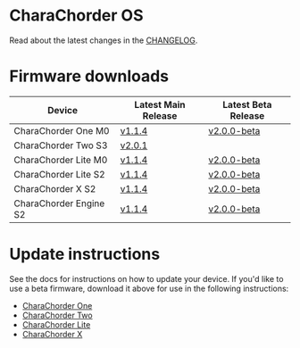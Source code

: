 # CharaChorder OS
Read about the latest changes in the [CHANGELOG](CHANGELOG.md).

# Firmware downloads

| Device | Latest Main Release | Latest Beta Release|
| ----------- | ----------- | ----------- |
| CharaChorder One M0 | [v1.1.4](https://github.com/CharaChorder/CCOS-firmware/raw/main/CharaChorder_One/M0/Main/CCOS_One_M0_v1.1.4/CURRENT.UF2) | [v2.0.0-beta](https://github.com/CharaChorder/CCOS-firmware/raw/main/CharaChorder_One/M0/Beta/CCOS_One_M0_v2.0.0-beta/CURRENT.UF2) |
| CharaChorder Two S3 | [v2.0.1](https://github.com/CharaChorder/CCOS-firmware/raw/main/CharaChorder_Two/S3/Main/CCOS_Two_S3_v2.0.1/CURRENT.UF2) |  |
| CharaChorder Lite M0 | [v1.1.4](https://github.com/CharaChorder/CCOS-firmware/raw/main/CharaChorder_Lite/M0/Main/CCOS_Lite_M0_v1.1.4/CURRENT.UF2) | [v2.0.0-beta](https://github.com/CharaChorder/CCOS-firmware/raw/main/CharaChorder_Lite/M0/Beta/CCOS_Lite_M0_v2.0.0-beta/CURRENT.UF2) |
| CharaChorder Lite S2 | [v1.1.4](https://github.com/CharaChorder/CCOS-firmware/raw/main/CharaChorder_Lite/S2/Main/CCOS_Lite_S2_v1.1.4/CURRENT.UF2) | [v2.0.0-beta](https://github.com/CharaChorder/CCOS-firmware/raw/main/CharaChorder_Lite/S2/Beta/CCOS_Lite_S2_v2.0.0-beta/CURRENT.UF2) |
| CharaChorder X S2 | [v1.1.4](https://github.com/CharaChorder/CCOS-firmware/raw/main/CharaChorder_X/S2/Main/CCOS_X_S2_v1.1.4/CURRENT.UF2) | [v2.0.0-beta](https://github.com/CharaChorder/CCOS-firmware/raw/main/CharaChorder_X/S2/Beta/CCOS_X_S2_v2.0.0-beta/CURRENT.UF2) |
| CharaChorder Engine S2 | [v1.1.4](https://github.com/CharaChorder/CCOS-firmware/raw/main/CharaChorder_Engine/S2/Main/CCOS_Engine_S2_v1.1.4/CURRENT.UF2) | [v2.0.0-beta](https://github.com/CharaChorder/CCOS-firmware/raw/main/CharaChorder_Engine/S2/Beta/CCOS_Engine_S2_v2.0.0-beta/CURRENT.UF2) |

# Update instructions

See the docs for instructions on how to update your device.  If you'd like to use a beta firmware, download it above for use in the following instructions:

- [CharaChorder One](https://docs.charachorder.com/CharaChorder%20One.html#updating-the-firmware)
- [CharaChorder Two](https://docs.charachorder.com/CharaChorder%20One.html#updating-the-firmware)
- [CharaChorder Lite](https://docs.charachorder.com/CharaChorder_Lite.html#updating-the-firmware)
- [CharaChorder X](https://docs.charachorder.com/CharaChorder%20X.html#updating-the-firmware)
